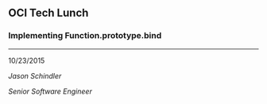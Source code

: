 ## OCI Tech Lunch 

### Implementing Function.prototype.bind

----

10/23/2015

_Jason Schindler_ 

_Senior Software Engineer_

